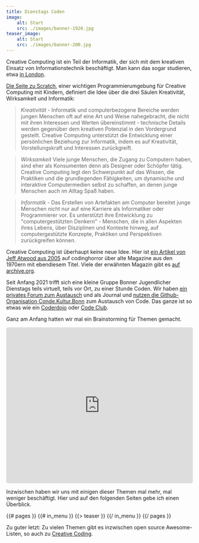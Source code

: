 ```yaml
---
title: Dienstags Coden
image:
    alt: Start
    src: ./images/banner-1920.jpg
teaser_image:
    alt: Start
    src: ./images/banner-200.jpg
---
```

Creative Computing ist ein Teil der Informatik, der sich mit dem kreativen Einsatz von Informationstechnik beschäftigt. Man kann das sogar studieren, etwa [in London](https://www.gold.ac.uk/ug/bsc-creative-computing/).

[Die Seite zu Scratch](https://scratched.gse.harvard.edu/guide/), einer wichtigen Programmierumgebung für Creative Computing mit Kindern, definiert die Idee über die drei Säulen Kreativität, Wirksamkeit und Informatik:

> *Kreativität* - Informatik und computerbezogene Bereiche werden jungen Menschen oft auf eine Art und Weise nahegebracht, die nicht mit ihren Interessen und Werten übereinstimmt - technische Details werden gegenüber dem kreativen Potenzial in den Vordergrund gestellt. Creative Computing unterstützt die Entwicklung einer persönlichen Beziehung zur Informatik, indem es auf Kreativität, Vorstellungskraft und Interessen zurückgreift.

> *Wirksamkeit* Viele junge Menschen, die Zugang zu Computern haben, sind eher als Konsumenten denn als Designer oder Schöpfer tätig. Creative Computing legt den Schwerpunkt auf das Wissen, die Praktiken und die grundlegenden Fähigkeiten, um dynamische und interaktive Computermedien selbst zu schaffen, an denen junge Menschen auch im Alltag Spaß haben.

> *Informatik* - Das Erstellen von Artefakten am Computer bereitet junge Menschen nicht nur auf eine Karriere als Informatiker oder Programmierer vor. Es unterstützt ihre Entwicklung zu "computergestützten Denkern" - Menschen, die in allen Aspekten ihres Lebens, über Disziplinen und Kontexte hinweg, auf computergestützte Konzepte, Praktiken und Perspektiven zurückgreifen können.

Creative Computing ist überhaupt keine neue Idee. Hier ist [ein Artikel von Jeff Atwood aus 2005](https://blog.codinghorror.com/the-best-of-creative-computing/) auf codinghorror über alte Magazine aus den 1970ern mit ebendiesem Titel. Viele der erwähnten Magazin gibt es [auf archive.org](https://archive.org/search.php?query=creator%3A%22Ahl%2C+David+H%22).

Seit Anfang 2021 trifft sich eine kleine Gruppe Bonner Jugendlicher Dienstags teils virtuell, teils vor Ort, zu einer Stunde Coden. Wir haben [ein privates Forum zum Austausch](https://meetup.codekulturbonn.de/groups/2) und als Journal und [nutzen die Github-Organisation Conde.Kultur.Bonn](https://github.com/orgs/codekulturbonn/repositories) zum Austausch von Code. Das ganze ist so etwas wie ein [Coderdojo](https://coderdojo.com/de-DE) oder [Code Club](https://international.codeclub.org/). 

Ganz am Anfang hatten wir mal ein Brainstorming für Themen gemacht. 

<div class="kinopio-embed" style="height: 420px; width: 100%;">
  <iframe src="https://kinopio.club/embed/?spaceId=gzl-9pEUShbT-VO4FKwX3&zoom=100" style="height: 100%; width: 100%; border: 0; border-radius: 5px;">
  </iframe>
</div>

Inzwischen haben wir uns mit einigen dieser Themen mal mehr, mal weniger beschäftigt. Hier und auf den folgenden Seiten gebe ich einen Überblick.

<section id="teasers">
{{# pages }}
  {{# in_menu }}
    {{> teaser }}
  {{/ in_menu }}
{{/ pages }}
</section>

Zu guter letzt: Zu vielen Themen gibt es inzwischen open source Awesome-Listen, so auch zu [Creative Coding](https://github.com/terkelg/awesome-creative-coding).